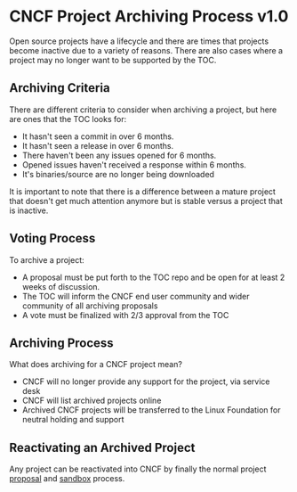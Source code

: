 # CNCF Project Archiving Process v1.0

Open source projects have a lifecycle and there are times that projects become inactive due to a variety of reasons. There are also cases where a project may no longer want to be supported by the TOC.

## Archiving Criteria

There are different criteria to consider when archiving a project, but here are ones that the TOC looks for:

* It hasn't seen a commit in over 6 months.
* It hasn't seen a release in over 6 months.
* There haven't been any issues opened for 6 months.
* Opened issues haven't received a response within 6 months.
* It's binaries/source are no longer being downloaded

It is important to note that there is a difference between a mature project that doesn't get much attention anymore but is stable versus a project that is inactive.

## Voting Process

To archive a project:

* A proposal must be put forth to the TOC repo and be open for at least 2 weeks of discussion.
* The TOC will inform the CNCF end user community and wider community of all archiving proposals
* A vote must be finalized with 2/3 approval from the TOC

## Archiving Process

What does archiving for a CNCF project mean?

* CNCF will no longer provide any support for the project, via service desk
* CNCF will list archived projects online
* Archived CNCF projects will be transferred to the Linux Foundation for neutral holding and support

## Reactivating an Archived Project

Any project can be reactivated into CNCF by finally the normal project [proposal](https://github.com/cncf/toc/blob/master/process/project_proposals.adoc) and [sandbox](https://github.com/cncf/toc/blob/master/process/sandbox.md) process.
